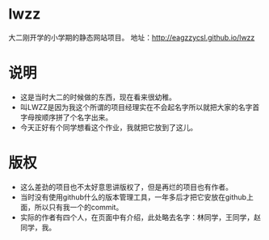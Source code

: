 # lwzz
大二刚开学的小学期的静态网站项目。
地址：http://eagzzycsl.github.io/lwzz

# 说明
* 这是当时大二的时候做的东西，现在看来很幼稚。
* 叫LWZZ是因为我这个所谓的项目经理实在不会起名字所以就把大家的名字首字母按顺序拼了个名字出来。
* 今天正好有个同学想看这个作业，我就把它放到了这儿。

# 版权
* 这么差劲的项目也不太好意思讲版权了，但是再烂的项目也有作者。
* 当时没有使用github什么的版本管理工具，一年多后才把它安放在github上面，所以只有我一个的commit。
* 实际的作者有四个人，在页面中有介绍，此处略去名字：林同学，王同学，赵同学，我。
